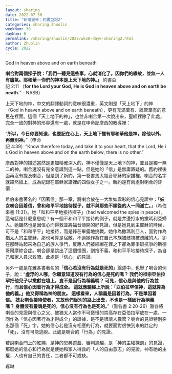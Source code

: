 ```yaml
---
layout: sharing
date: 2022-07-30
title: "新增靈修：約書亞記2"
categories: sharing Zhuolin
weekNum: 30
dayNum: 6
permalink: /sharing/zhuolin/2022/wk30-day6-sharing2.html
author: Zhuolin
cycle: 2022
---  
```


God in heaven above and on earth beneath

**喇合對兩個探子說：「我們一聽見這些事，心就消化了。因你們的緣故，並無一人有膽氣。耶和華－你們的神本是上天下地的神。」** 約書亞記‬ ‭2:11‬ （**for the Lord your God, He is God in heaven above and on earth beneath.**” - NASB）

上天下地的神，中文的翻譯動詞的意味很濃重，英文則是「天上地下」的神（God in heaven above and on earth beneath），更有充滿萬有、統管萬有的意思在裡面。這個「天上地下的神」，也並非喇合第一次說出來，聖經裡除了此處，完全一致的對神的形容還有一處，就是在申命記摩西的教導裡：

“**所以，今日你要知道，也要記在心上，天上地下惟有耶和華他是神，除他以外，再無別神。**”（‭‭申命記‬ ‭4:39‬）“Know therefore today, and take it to your heart, that the Lord, He is God in heaven above and on the earth below; there is no other.” 

摩西對神的描述當然是更加精確深入的，神不僅僅是天上地下的神，並且是獨一無二的神。喇合還沒有完全意識到這一點。但是她的「信」是無庸置疑的。舊約裡後面再沒有提及喇合，但是到了新約，第一卷書馬太福音耶穌的家譜裡，喇合的名字就躍然紙上，成為紀錄在耶穌家譜裡的四個女子之一。新約還有兩處對喇合的評價：

希伯來書著名的「因著信」那一章，將喇合放在一大堆如雲彩的信心見證中：「**妓女喇合因着信，曾和和平平地接待探子，就不與那些不順從的人一同滅亡。**」（希伯來書‬ ‭11:31‬）。她「和和平平地接待探子」（had welcomed the spies in peace），這句話是什麼意思呢？有一個不和和平平接待的例子，就是井邊打水的撒瑪利亞婦人。她雖然也是因信心而得救並將福音傳開的好見證，但是她見到主耶穌的時候，可不是「和和平平」地接待，而是鋒芒畢露地挑戰。她作為撒瑪利亞人，面對作為猶太人的主耶穌，那也可算是宿敵，不過她作為在自己本族被歧視被疏離的人，卻在那時站起來為自己的族人爭鬥，反應人們被綑綁在罪之下卻為罪爭辯抗爭的斯德哥爾摩綜合症。喇合卻是跳出了這個怪圈，割捨不義，和和平平地接待探子，為自己和家人尋求救贖。此處是「信心」的見證。

另外一處是在雅各書著名的「**信心若沒有行為就是死的**」論述中，也舉了喇合的例子，說：“**虛浮的人哪，你願意知道沒有行為的信心是死的嗎？ 我們的祖宗亞伯拉罕把他兒子以撒獻在壇上，豈不是因行為稱義嗎？ 可見，信心是與他的行為並行，而且信心因着行為才得成全。 這就應驗經上所說：「亞伯拉罕信神，這就算為他的義。」他又得稱為神的朋友。 這樣看來，人稱義是因着行為，不是單因着信。 妓女喇合接待使者，又放他們從別的路上出去，不也是一樣因行為稱義嗎？ 身體沒有靈魂是死的，信心沒有行為也是死的。**”（雅各書‬ ‭2:20-26‬）雅各將喇合的見證與信心之父、被猶太人當作不可褻慢的崇高存在亞伯拉罕放在一處，一同作為「信心因著行為才得成全」的證據，是不是很讓人震驚？喇合的見證特別突出那個「死」字，她的信心若是沒有相應的行為，就要面對很快到來的註定的「死」，沒有可能逃脫。此處是喇合的「行為」的見證。

若說喇合門上的紅繩，是神的恩典遮蓋、審判逾越，是「神的主權揀選」的見證，那麼她的信心和行為就是使她和家人得救的「人的自由意志」的見證。神有祂的主權，人也有自己的責任，二者都不可或缺。

琢琳
